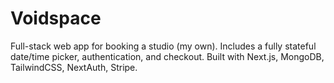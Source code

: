 # Voidspace
Full-stack web app for booking a studio (my own).
Includes a fully stateful date/time picker, authentication, and checkout.
Built with Next.js, MongoDB, TailwindCSS, NextAuth, Stripe.
